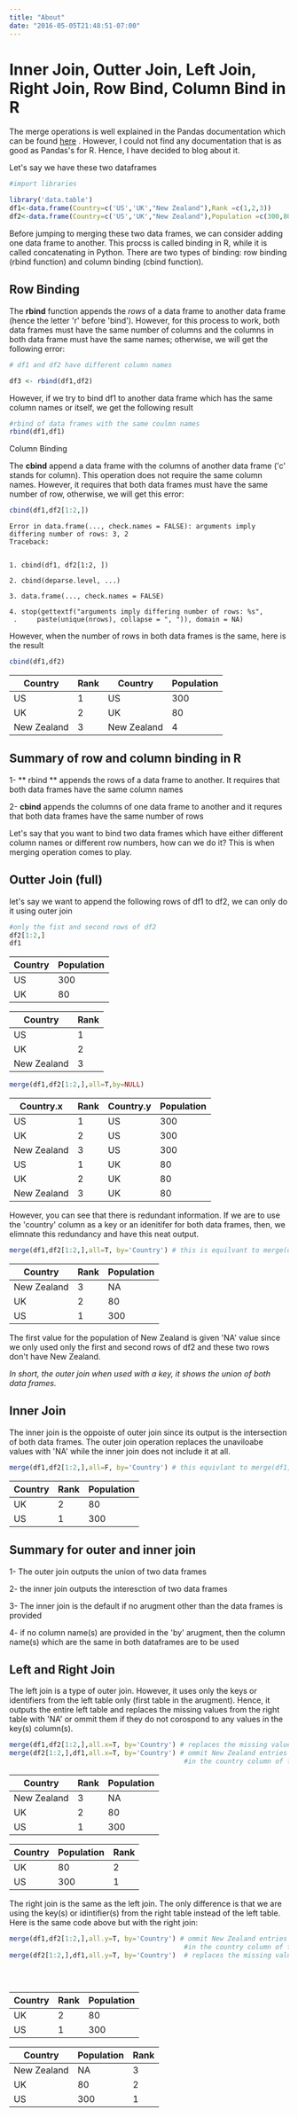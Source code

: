 ```yaml
---
title: "About"
date: "2016-05-05T21:48:51-07:00"
---
```



# Inner Join, Outter Join, Left Join, Right Join, Row Bind, Column Bind in R

The merge operations is well explained in the Pandas documentation which can be found <a href="https://pandas.pydata.org/pandas-docs/stable/merging.html">here</a> . However, I could not find any documentation that is as good as  Pandas's for R. Hence, I have decided to blog about it. 

Let's say we have these two dataframes 




```R
#import libraries

library('data.table')
df1<-data.frame(Country=c('US','UK',"New Zealand"),Rank =c(1,2,3))
df2<-data.frame(Country=c('US','UK',"New Zealand"),Population =c(300,80,4))
```

Before jumping to merging these two data frames, we can consider adding one data frame to another. This procss is called binding in R, while it is called concatenating in Python. There are two types of binding: row binding (rbind function) and column binding (cbind function).

## Row Binding

The **rbind** function appends the *rows* of  a data frame to another data frame (hence the letter 'r' before 'bind'). However, for this process to work,  both data frames must have the same number of columns and the columns in both data frame must have the same names; otherwise, we will get the following error:


```R
# df1 and df2 have different column names

df3 <- rbind(df1,df2)
```

However, if we try to bind df1 to another data frame which has the same column names or  itself, we get the following result


```R
#rbind of data frames with the same coulmn names
rbind(df1,df1)


```

Column Binding

The **cbind** append a data frame with the columns of another data frame ('c' stands for column). This operation does not require the same column names. However, it requires that both data frames must have the same number of row, otherwise, we will get this error:


```R
cbind(df1,df2[1:2,])
```


    Error in data.frame(..., check.names = FALSE): arguments imply differing number of rows: 3, 2
    Traceback:


    1. cbind(df1, df2[1:2, ])

    2. cbind(deparse.level, ...)

    3. data.frame(..., check.names = FALSE)

    4. stop(gettextf("arguments imply differing number of rows: %s", 
     .     paste(unique(nrows), collapse = ", ")), domain = NA)


However, when the number of rows in both data frames is the same, here is the result


```R
cbind(df1,df2)
```


<table>
<thead><tr><th scope=col>Country</th><th scope=col>Rank</th><th scope=col>Country</th><th scope=col>Population</th></tr></thead>
<tbody>
	<tr><td>US         </td><td>1          </td><td>US         </td><td>300        </td></tr>
	<tr><td>UK         </td><td>2          </td><td>UK         </td><td> 80        </td></tr>
	<tr><td>New Zealand</td><td>3          </td><td>New Zealand</td><td>  4        </td></tr>
</tbody>
</table>



## Summary of row and column binding in R

1- ** rbind ** appends the rows  of a data frame to another. It requires that both data frames have the same column names

2- **cbind** appends the columns of one data frame to another and it requres that both data frames have the same number of rows

Let's say that you want to bind two data frames which have either different column names or different row numbers, how can we do it? This is when merging operation comes to play. 


## Outter Join (full)

let's say we want to append the following rows of df1 to df2, we can only do it using outer join


```R
#only the fist and second rows of df2
df2[1:2,]
df1
```


<table>
<thead><tr><th scope=col>Country</th><th scope=col>Population</th></tr></thead>
<tbody>
	<tr><td>US </td><td>300</td></tr>
	<tr><td>UK </td><td> 80</td></tr>
</tbody>
</table>




<table>
<thead><tr><th scope=col>Country</th><th scope=col>Rank</th></tr></thead>
<tbody>
	<tr><td>US         </td><td>1          </td></tr>
	<tr><td>UK         </td><td>2          </td></tr>
	<tr><td>New Zealand</td><td>3          </td></tr>
</tbody>
</table>




```R
merge(df1,df2[1:2,],all=T,by=NULL)


```


<table>
<thead><tr><th scope=col>Country.x</th><th scope=col>Rank</th><th scope=col>Country.y</th><th scope=col>Population</th></tr></thead>
<tbody>
	<tr><td>US         </td><td>1          </td><td>US         </td><td>300        </td></tr>
	<tr><td>UK         </td><td>2          </td><td>US         </td><td>300        </td></tr>
	<tr><td>New Zealand</td><td>3          </td><td>US         </td><td>300        </td></tr>
	<tr><td>US         </td><td>1          </td><td>UK         </td><td> 80        </td></tr>
	<tr><td>UK         </td><td>2          </td><td>UK         </td><td> 80        </td></tr>
	<tr><td>New Zealand</td><td>3          </td><td>UK         </td><td> 80        </td></tr>
</tbody>
</table>



However, you can see that there is redundant information. If we are to use the 'country' column as a key or an idenitifer for both data frames, then, we elimnate this redundancy and have this neat output. 


```R
merge(df1,df2[1:2,],all=T, by='Country') # this is equilvant to merge(df1,df2[1:2,],all=T)


```


<table>
<thead><tr><th scope=col>Country</th><th scope=col>Rank</th><th scope=col>Population</th></tr></thead>
<tbody>
	<tr><td>New Zealand</td><td>3          </td><td> NA        </td></tr>
	<tr><td>UK         </td><td>2          </td><td> 80        </td></tr>
	<tr><td>US         </td><td>1          </td><td>300        </td></tr>
</tbody>
</table>



The first value for the population of New Zealand is given 'NA' value since we only used only the first and second rows of df2 and these two rows don't have New Zealand.  

*In short, the outer join when used with a key, it shows the union of both data frames.*

## Inner Join

The inner join is the oppoiste of outer join since its output is the intersection of both data frames. 
The outer join operation replaces the unaviloabe values with 'NA' while the inner join does not include it at all.



```R
merge(df1,df2[1:2,],all=F, by='Country') # this equivlant to merge(df1,df2[1:2,]) since this is the default 

```


<table>
<thead><tr><th scope=col>Country</th><th scope=col>Rank</th><th scope=col>Population</th></tr></thead>
<tbody>
	<tr><td>UK </td><td>2  </td><td> 80</td></tr>
	<tr><td>US </td><td>1  </td><td>300</td></tr>
</tbody>
</table>



## Summary for outer and inner join

1- The outer join outputs the union of two data frames

2- the inner join outputs the interesction of two data frames

3- The inner join is the default if no arugment other than the data frames is provided

4- if no column name(s) are provided in the 'by' arugment, then the column name(s) which are the same in both dataframes are to be used

## Left and Right Join

The left join is a type of outer join. However, it uses only the keys or identifiers from the left table only (first table in the arugment). Hence, it outputs the entire left table and replaces the missing values from the right table with 'NA' or ommit them if they do not corospond to any values in the key(s) column(s).   


```R
merge(df1,df2[1:2,],all.x=T, by='Country') # replaces the missing values with NA for the right table
merge(df2[1:2,],df1,all.x=T, by='Country') # ommit New Zealand entries since New Zealand does not exist 
                                            #in the country column of the left table  


```


<table>
<thead><tr><th scope=col>Country</th><th scope=col>Rank</th><th scope=col>Population</th></tr></thead>
<tbody>
	<tr><td>New Zealand</td><td>3          </td><td> NA        </td></tr>
	<tr><td>UK         </td><td>2          </td><td> 80        </td></tr>
	<tr><td>US         </td><td>1          </td><td>300        </td></tr>
</tbody>
</table>




<table>
<thead><tr><th scope=col>Country</th><th scope=col>Population</th><th scope=col>Rank</th></tr></thead>
<tbody>
	<tr><td>UK </td><td> 80</td><td>2  </td></tr>
	<tr><td>US </td><td>300</td><td>1  </td></tr>
</tbody>
</table>



The right join is the same as the left join. The only difference is that we are using the key(s) or idintifier(s) from the right table instead of the left table. Here is the same code above but with the right join:


```R
merge(df1,df2[1:2,],all.y=T, by='Country') # ommit New Zealand entries since New Zealand does not exist 
                                            #in the country column of the right table 
merge(df2[1:2,],df1,all.y=T, by='Country')  # replaces the missing values with NA for the left table





```


<table>
<thead><tr><th scope=col>Country</th><th scope=col>Rank</th><th scope=col>Population</th></tr></thead>
<tbody>
	<tr><td>UK </td><td>2  </td><td> 80</td></tr>
	<tr><td>US </td><td>1  </td><td>300</td></tr>
</tbody>
</table>




<table>
<thead><tr><th scope=col>Country</th><th scope=col>Population</th><th scope=col>Rank</th></tr></thead>
<tbody>
	<tr><td>New Zealand</td><td> NA        </td><td>3          </td></tr>
	<tr><td>UK         </td><td> 80        </td><td>2          </td></tr>
	<tr><td>US         </td><td>300        </td><td>1          </td></tr>
</tbody>
</table>


